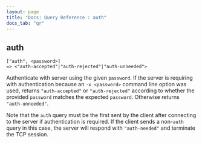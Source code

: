 ```yaml
---
layout: page
title: "Docs: Query Reference : auth"
docs_tab: "qr"
---
```


auth
-----

    ["auth", <password>]
    => <"auth-accepted"|"auth-rejected"|"auth-unneeded">

Authenticate with server using the given `password`. If the server is requiring with authentication because an `-x <password>` command line option was used, returns `"auth-accepted"` or `"auth-rejected"` according to whether the provided `password` matches the expected `password`. Otherwise returns `"auth-unneeded"`.
  
Note that the `auth` query must be the first sent by the client after connecting to the server if authentication is required. If the client sends a non-`auth` query in this case, the server will respond with `"auth-needed"` and terminate the TCP session.
